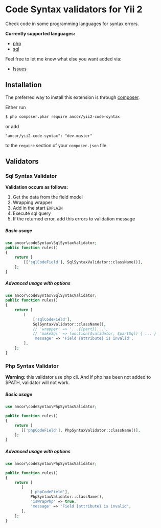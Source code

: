 # Code Syntax validators for Yii 2

Check code in some programming languages for syntax errors.

**Currently supported languages:**
- [php](#php-syntax-validator)
- [sql](#sql-syntax-validator)

Feel free to let me know what else you want added via:

- [Issues](https://github.com/ancor-dev/yii2-code-syntax/issues)

## Installation

The preferred way to install this extension is through [composer](http://getcomposer.org/download/).

Either run

```bash
$ php composer.phar require ancor/yii2-code-syntax
```

or add

```
"ancor/yii2-code-syntax": "dev-master"
```

to the `require` section of your `composer.json` file.

## Validators

### Sql Syntax Validator

**Validation occurs as follows:**

1. Get the data from the field model
2. Wrapping wrapper
3. Add in the start `EXPLAIN `
4. Execute sql query
5. If the returned error, add this errors to validation message

##### Basic usage

```php
use ancor\codeSyntax\SqlSyntaxValidator;
public function rules()
{
    return [
        [['sqlCodeField'], SqlSyntaxValidator::className()],
    ];
}
```

##### Advanced usage with options

```php
use ancor\codeSyntax\SqlSyntaxValidator;
public function rules()
{
    return [
        [
            ['sqlCodeField'],
            SqlSyntaxValidator::className(),
            // 'wrapper' => '...{{part}}...',
            // 'makeSql' => function($validator, $partSql) { ... }
            'message' => 'Field {attribute} is invalid',
        ],
    ];
}
```

### Php Syntax Validator

**Warning:** this validator use php cli. And if php has been not added to $PATH, validator will not work.

##### Basic usage

```php
use ancor\codeSyntax\PhpSyntaxValidator;

public function rules()
{
    return [
       [['phpCodeField'], PhpSyntaxValidator::className()],
    ];
}
```

##### Advanced usage with options

```php
use ancor\codeSyntax\PhpSyntaxValidator;

public function rules()
{
    return [
       [
           ['phpCodeField'],
           PhpSyntaxValidator::className(),
           'isWrapPhp' => true,
           'message' => 'Field {attribute} is invalid',
       ],
    ];
}
```
